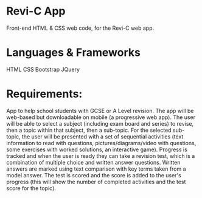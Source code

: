 # Revi-C App
Front-end HTML & CSS web code, for the Revi-C web app.

# Languages & Frameworks
HTML
CSS
Bootstrap
JQuery

# Requirements:
App to help school students with GCSE or A Level revision.  The app will be web-based but downloadable on mobile (a progressive web app).  The user will be able to select a subject (including exam board and series) to revise, then a topic within that subject, then a sub-topic.  For the selected sub-topic, the user will be presented with a set of sequential activities (text information to read with questions, pictures/diagrams/video with questions, some exercises with worked solutions, an interactive game).  Progress is tracked and when the user is ready they can take a revision test, which is a combination of multiple choice and written answer questions.  Written answers are marked using text comparison with key terms taken from a model answer.  The test is scored and the score is added to the user's progress (this will show the number of completed activities and the test score for the topic).
